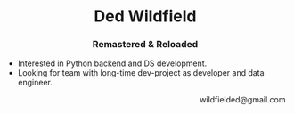 <h1 align="center">Ded Wildfield</h1>
<h3 align="center">Remastered & Reloaded</h3>

-  Interested in Python backend and DS development.
-  Looking for team with long-time dev-project as developer and data engineer.

<p align="right">wildfielded@gmail.com</p>
